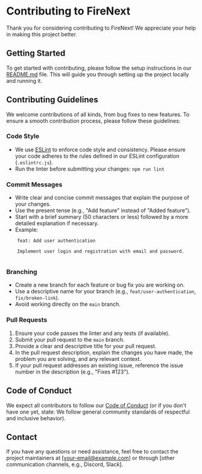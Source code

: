 # Contributing to FireNext

Thank you for considering contributing to FireNext! We appreciate your help in making this project better.

## Getting Started

To get started with contributing, please follow the setup instructions in our [README.md](README.md) file. This will guide you through setting up the project locally and running it.

## Contributing Guidelines

We welcome contributions of all kinds, from bug fixes to new features. To ensure a smooth contribution process, please follow these guidelines:

### Code Style

*   We use [ESLint](https://eslint.org/) to enforce code style and consistency. Please ensure your code adheres to the rules defined in our ESLint configuration (`.eslintrc.js`).
*   Run the linter before submitting your changes: `npm run lint`

### Commit Messages

*   Write clear and concise commit messages that explain the purpose of your changes.
*   Use the present tense (e.g., "Add feature" instead of "Added feature").
*   Start with a brief summary (50 characters or less) followed by a more detailed explanation if necessary.
*   Example:
```
    feat: Add user authentication

    Implement user login and registration with email and password.
    
```
### Branching

*   Create a new branch for each feature or bug fix you are working on.
*   Use a descriptive name for your branch (e.g., `feat/user-authentication`, `fix/broken-link`).
*   Avoid working directly on the `main` branch.

### Pull Requests

1.  Ensure your code passes the linter and any tests (if available).
2.  Submit your pull request to the `main` branch.
3.  Provide a clear and descriptive title for your pull request.
4.  In the pull request description, explain the changes you have made, the problem you are solving, and any relevant context.
5.  If your pull request addresses an existing issue, reference the issue number in the description (e.g., "Fixes #123").

## Code of Conduct

We expect all contributors to follow our [Code of Conduct](CODE_OF_CONDUCT.md) (or if you don't have one yet, state: We follow general community standards of respectful and inclusive behavior).

## Contact

If you have any questions or need assistance, feel free to contact the project maintainers at [your-email@example.com] or through [other communication channels, e.g., Discord, Slack].